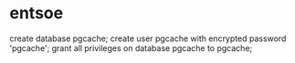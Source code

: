 # entsoe

create database pgcache;
create user pgcache with encrypted password 'pgcache';
grant all privileges on database pgcache to pgcache;
